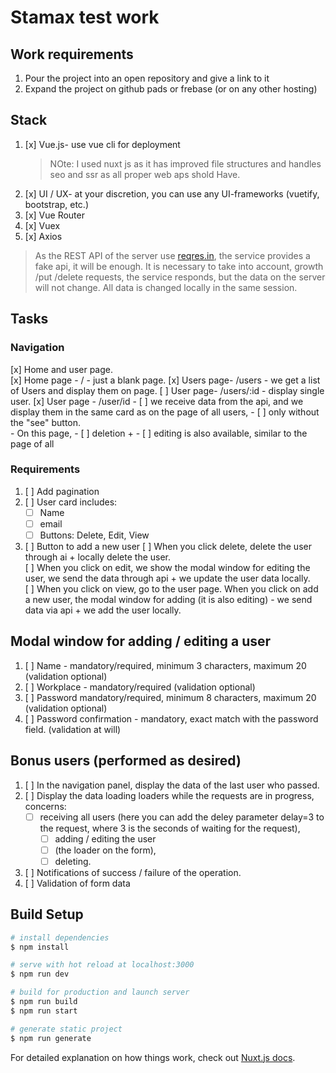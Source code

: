 # Stamax test work

## Work requirements

1. Pour the project into an open repository and give a link to it
2. Expand the project on github pads or frebase (or on any other hosting)

## Stack

1. [x] Vue.js- use vue cli for deployment
    > NOte: I used nuxt js as it has improved file structures and handles seo and ssr as all proper web aps shold Have.
2. [x] UI / UX- at your discretion, you can use any UI-frameworks (vuetify, bootstrap, etc.)
3. [x] Vue Router
4. [x] Vuex
5. [x] Axios

> As the REST API of the server use [reqres.in](https://reqres.in), the service provides a fake api, it will be enough.  It is necessary to take into account, growth /put /delete requests, the service responds, but the data on the server will not change. All data is changed locally in the same session.

## Tasks

### Navigation

[x] Home and user page.  
[x] Home page - / - just a blank page.
[x] Users page- /users - we get a list of Users and display them on page.
[ ] User page- /users/:id - display single user.
[x] User page - /user/id
    - [ ] we receive data from the  api, and we display them in the same card as on the page of all users,
    - [ ] only without the "see" button.  
    - On this page,
        - [ ] deletion +
        - [ ] editing is also available, similar to the page of all

### Requirements

1. [ ] Add pagination
2. [ ] User card includes:
    - [ ] Name
    - [ ] email
    - [ ] Buttons: Delete, Edit, View
3. [ ] Button to add a new user
    [ ] When you click delete, delete the user through ai + locally delete the user.  
    [ ] When you click on edit, we show the modal window for editing the user, we send the data through api + we update the user data locally.  
    [ ] When you click on view, go to the user page.  When you click on add a new user, the modal window for adding (it is also editing) - we send data via api + we add the user locally.

## Modal window for adding / editing a user

1. [ ] Name - mandatory/required, minimum 3 characters, maximum 20 (validation optional)
2. [ ] Workplace - mandatory/required (validation optional)
3. [ ] Password mandatory/required, minimum 8 characters, maximum 20 (validation optional)
4. [ ] Password confirmation - mandatory, exact match with the password field. (validation at will)

## Bonus users (performed as desired)

1. [ ] In the navigation panel, display the data of the last user who passed.  
2. [ ] Display the data loading loaders while the requests are in progress,
    concerns:
    - [ ] receiving all users (here you can add the deley parameter delay=3 to the request, where 3 is the seconds of waiting for the request),
        - [ ] adding / editing the user
        - [ ] (the loader on the form),
        - [ ] deleting.  
3. [ ] Notifications of success / failure of the operation.  
4. [ ] Validation of form data

## Build Setup

```bash
# install dependencies
$ npm install

# serve with hot reload at localhost:3000
$ npm run dev

# build for production and launch server
$ npm run build
$ npm run start

# generate static project
$ npm run generate
```

For detailed explanation on how things work, check out [Nuxt.js docs](https://nuxtjs.org).
